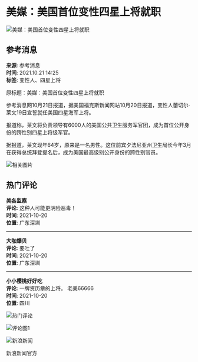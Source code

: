 # 美媒：美国首位变性四星上将就职

![美媒：美国首位变性四星上将就职](//n.sinaimg.cn/sinakd10200/360/w180h180/20221208/4beb-82bb39e0eb95b37325e30443608deca9.jpg)

## 参考消息

**来源**: 参考消息  
**时间**: 2021.10.21 14:25  
**标签**: 变性人、四星上将

原标题：美媒：美国首位变性四星上将就职

参考消息网10月21日报道，据美国福克斯新闻网站10月20日报道，变性人蕾切尔·莱文19日宣誓就任美国四星海军上将。

报道称，莱文将负责领导有6000人的美国公共卫生服务军官团，成为首位公开身份的跨性别四星上将级军官。

据报道，莱文现年64岁，原来是一名男性。这位前宾夕法尼亚州卫生局长今年3月在获得总统拜登提名后，成为美国最高级别公开身份的跨性别官员。

![相关图片](//n.sinaimg.cn/default/2fb77759/20151125/320X320.png)

## 热门评论

**美各监察**  
**评论**: 这种人可能更阴险恶毒！  
**时间**: 2021-10-20  
**位置**: 广东深圳

---

**大咖爆贝**  
**评论**: 要吐了  
**时间**: 2021-10-20  
**位置**: 广东深圳

---

**小小樱桃好好吃**  
**评论**: 一牌资历章的上将。 老美66666  
**时间**: 2021-10-20  
**位置**: 四川

![热门评论](https://tvax2.sinaimg.cn/crop.0.179.1080.1080.50/006P90Galy8garahtlfrhj30u013zju5.jpg)

![评论图1](https://tvax2.sinaimg.cn/crop.0.0.1080.1080.50/bb2700f5ly8gswd2bj14uj20u00u0jwm.jpg)

![新浪新闻](https://n.sinaimg.cn/default/80905340/20200331/sinalogo.png)

新浪新闻官方